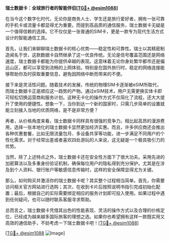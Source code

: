 **瑞士数据卡：全球旅行者的智能伴侣[[TG💪+ @esim1088](https://t.me/s/esim1088)]**

在当今这个数字化时代，无论你是商务人士、学生还是旅行爱好者，拥有一张可靠的手机卡或流量卡都显得尤为重要。而提到高品质的通信服务，瑞士数据卡无疑是一个值得信赖的选择。它不仅仅是一张普通的SIM卡，更是一款专为现代生活方式设计的智能通信工具。

首先，让我们来聊聊瑞士数据卡的核心优势——稳定性和可靠性。瑞士以其精密制造闻名于世，这款数据卡自然继承了这一优良传统。无论是信号覆盖范围还是网络速度，瑞士数据卡都能为你提供卓越的表现。这意味着无论你身处繁华都市还是偏远山区，都可以享受到流畅的上网体验。特别是在国外旅行时，稳定的网络连接能够帮助你及时获取重要信息，避免因网络中断而带来的不便。

接下来是灵活性问题。随着技术的发展，传统的物理SIM卡逐渐被eSIM所取代，而瑞士数据卡正是顺应这一趋势的产物。通过eSIM技术，用户无需更换实体卡即可轻松切换运营商和服务计划。这种无卡化的操作方式不仅简化了流程，还大大提升了使用的便捷性。想象一下，当你到达一个新的国家时，只需几步简单的设置就能立刻接入当地的优质网络，是不是非常方便？

再者，从价格角度来看，瑞士数据卡同样具有很强的竞争力。相比起高昂的漫游费用，选择一张本地化的瑞士数据卡显然更加经济实惠。而且，许多供应商还会推出各种优惠套餐，比如无限流量包月、多设备共享等功能，进一步满足不同用户的个性化需求。对于经常出差或者喜欢四处游玩的人来说，这无疑是一个极具吸引力的优势。

当然，除了上述特点之外，瑞士数据卡还在安全性方面下了很大功夫。采用先进的加密算法以及多重身份验证机制，确保每位用户的隐私得到充分保护。尤其是在涉及到个人资料、银行账户等敏感信息传输时，这样的安全保障显得尤为关键。

那么，如何购买并激活你的瑞士数据卡呢？其实整个过程相当简单。首先，你需要访问相关官方网站进行选购；其次，在收到卡片后按照说明书指引完成初始化配置；最后，根据自己的实际需要绑定相应的服务计划即可投入使用。如果过程中遇到任何疑问，也可以随时联系客服寻求帮助。

总而言之，瑞士数据卡凭借其出色的性能表现、灵活的操作方式以及合理的价格定位，已经成为越来越多国际旅客的理想之选。如果你也希望拥有这样一款既实用又高效的通信助手，不妨考虑一下瑞士数据卡吧！[[TG💪+ @esim1088](https://t.me/s/esim1088)]

[[TG💪+ @esim1088](https://t.me/s/esim1088) ![Image](https://i.postimg.cc/4NQfJmqS/Snipaste-2025-05-13-00-14-12.png)]